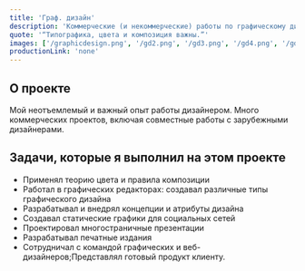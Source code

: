 ```yaml
---
title: 'Граф. дизайн'
description: 'Коммерческие (и некоммерческие) работы по графическому дизайну.'
quote: '“Типографика, цвета и композиция важны.”'
images: ['/graphicdesign.png', '/gd2.png', '/gd3.png', '/gd4.png', '/gd5.png']
productionLink: 'none'
---
```


## О проекте

Мой неотъемлемый и важный опыт работы дизайнером. Много коммерческих проектов, включая совместные работы с зарубежными дизайнерами.

## Задачи, которые я выполнил на этом проекте

- Применял теорию цвета и правила композиции
- Работал в графических редакторах: создавал различные типы графического дизайна
- Разрабатывал и внедрял концепции и атрибуты дизайна
- Создавал статические графики для социальных сетей
- Проектировал многoстраничные презентации
- Разрабатывал печатные издания
- Сотрудничал с командой графических и веб-дизайнеров;Представлял готовый продукт клиенту.
